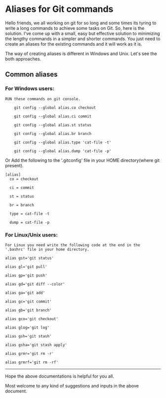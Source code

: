# Aliases for Git commands

Hello friends, we all working on git for so long and some times its tyring to write a long commands to achieve some tasks on Git.
So, here is the solution. I've come up with a small, easy but effective solution to minimizing the lengthy commands in a simpler and shorter commands.
You just need to create an aliases for the existing commands and it will work as it is.

The way of creating aliases is different in Windows and Unix. Let's see the both approaches.

## Common aliases

### For Windows users:

    RUN these commands on git console.

        git config --global alias.co checkout

        git config --global alias.ci commit

        git config --global alias.st status

        git config --global alias.br branch

        git config --global alias.type 'cat-file -t'

        git config --global alias.dump 'cat-file -p'

Or Add the following to the '.gitconfig' file in your HOME directory(where git present).

    [alias]
      co = checkout

      ci = commit

      st = status

      br = branch

      type = cat-file -t

      dump = cat-file -p


### For Linux/Unix users:

    For Linux you need write the following code at the end in the '.bashrc' file in your home directory.

    alias gst='git status'

    alias gl='git pull'

    alias gp='git push'

    alias gd='git diff --color'

    alias ga='git add'

    alias gc='git commit'

    alias gb='git branch'

    alias gco='git checkout'

    alias glog='git log'

    alias gsh='git stash'

    alias gsha='git stash apply'

    alias grmr='git rm -r'

    alias grmrf='git rm -rf'

------------------------------------------------------------------------------------------------------------------------

Hope the above documentations is helpful for you all.

Most welcome to any kind of suggestions and inputs in the above document.